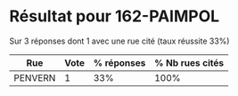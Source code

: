 # Résultat pour 162-PAIMPOL

Sur 3 réponses dont 1 avec une rue cité (taux réussite 33%)

| Rue | Vote | % réponses | % Nb rues cités|
|-----|------|------------|----------------|
| PENVERN | 1 | 33% | 100%|
